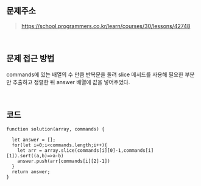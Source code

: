 ## 문제주소

> https://school.programmers.co.kr/learn/courses/30/lessons/42748

</br>

## 문제 접근 방법

commands에 있는 배열의 수 만큼 반복문을 돌려 slice 메서드를 사용해 필요한 부분만 추출하고 정렬한 뒤 answer 배열에 값을 넣어주었다.
</br>

</br>

## 코드

```
function solution(array, commands) {

  let answer = [];
  for(let i=0;i<commands.length;i++){
    let arr = array.slice(commands[i][0]-1,commands[i][1]).sort((a,b)=>a-b)
    answer.push(arr[commands[i][2]-1])
  }
  return answer;
}
```
